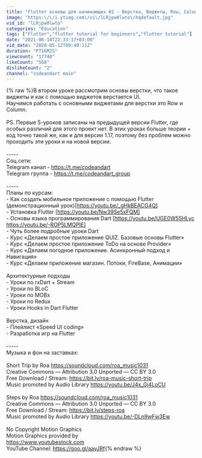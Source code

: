 ```yaml
---
title: "Flutter основы для начинающих #2 - Верстка, Виджеты, Row, Column"
image: "https:\/\/i.ytimg.com\/vi\/lLRjpw0lwto\/hqdefault.jpg"
vid_id: "lLRjpw0lwto"
categories: "Education"
tags: ["Flutter","flutter tutorial for beginners","flutter tutorial"]
date: "2021-06-14T22:33:17+03:00"
vid_date: "2020-05-12T09:40:11Z"
duration: "PT16M2S"
viewcount: "17740"
likeCount: "568"
dislikeCount: "2"
channel: "codeandart main"
---
```

{% raw %}В втором уроке рассмотрим основы верстки, что такое виджеты и как с помощью виджетов верстается UI. <br />Научимся работать с основными виджетами для верстки это Row и Column.<br /><br />PS. Первые 5-уроков записаны на предыдущей версии Flutter, где особых различий для этого проект нет. В этих уроках больше теории + код точно такой же, как и для версии 1.17, поэтому без проблем можно проходить эти уроки и на новой версии.<br /><br />-----<br />Соц.сети: <br />Telegram канал - <a rel="nofollow" target="blank" href="https://t.me/codeandart">https://t.me/codeandart</a><br />Telegram группа - <a rel="nofollow" target="blank" href="https://t.me/codeandart_group">https://t.me/codeandart_group</a><br /><br />-----<br />Планы по курсам:<br />- Как создать мобильное приложение с помощью Flutter (демонстрационный урок)[<a rel="nofollow" target="blank" href="https://youtu.be/_gHkBEACG4Q]">https://youtu.be/_gHkBEACG4Q]</a><br />- Установка Flutter [<a rel="nofollow" target="blank" href="https://youtu.be/Nw39Se5xFQM]">https://youtu.be/Nw39Se5xFQM]</a><br />- Основы языка программирования Dart [<a rel="nofollow" target="blank" href="https://youtu.be/UGE0W55HLyc">https://youtu.be/UGE0W55HLyc</a> <a rel="nofollow" target="blank" href="https://youtu.be/-ROP5LMQPIE]">https://youtu.be/-ROP5LMQPIE]</a><br />- Чуть более подробные уроки Dart <br />- Курс «Делаем простое приложение QUIZ. Базовые основы Flutter»<br />- Курс «Делаем простое приложение ToDo на основе Provider»<br />- Курс «Делаем погодное приложение. Асинхронный подход и Навигация»<br />- Курс «Делаем приложение магазин. Потоки, FireBase, Анимации»<br /><br />Архитектурные подходы<br />- Уроки по rxDart + Stream<br />- Уроки по BLoC<br />- Уроки по MOBx<br />- Уроки по Redux<br />- Уроки Hooks in Dart Flutter<br /><br />Верстка, дизайн<br />- Плейлист «Speed UI coding»<br />- Разработка игр на Flutter<br /><br />-----<br />Музыка и фон на заставках:<br /><br />Short Trip by Roa <a rel="nofollow" target="blank" href="https://soundcloud.com/roa_music1031">https://soundcloud.com/roa_music1031</a> <br />Creative Commons — Attribution 3.0 Unported — CC BY 3.0 <br />Free Download / Stream: <a rel="nofollow" target="blank" href="https://bit.ly/roa-music-short-trip">https://bit.ly/roa-music-short-trip</a> <br />Music promoted by Audio Library <a rel="nofollow" target="blank" href="https://youtu.be/J4x_Gj4LoCU">https://youtu.be/J4x_Gj4LoCU</a> <br /><br />Steps by Roa <a rel="nofollow" target="blank" href="https://soundcloud.com/roa_music1031">https://soundcloud.com/roa_music1031</a><br />Creative Commons — Attribution 3.0 Unported — CC BY 3.0<br />Free Download / Stream: <a rel="nofollow" target="blank" href="https://bit.ly/steps-roa">https://bit.ly/steps-roa</a><br />Music promoted by Audio Library <a rel="nofollow" target="blank" href="https://youtu.be/-DLn9wFw3Ew">https://youtu.be/-DLn9wFw3Ew</a><br /><br />No Copyright Motion Graphics <br />Motion Graphics provided by<br /><a rel="nofollow" target="blank" href="https://www.youtubestock.com">https://www.youtubestock.com</a> <br />YouTube Channel: <a rel="nofollow" target="blank" href="https://goo.gl/aayJRf">https://goo.gl/aayJRf</a>{% endraw %}
